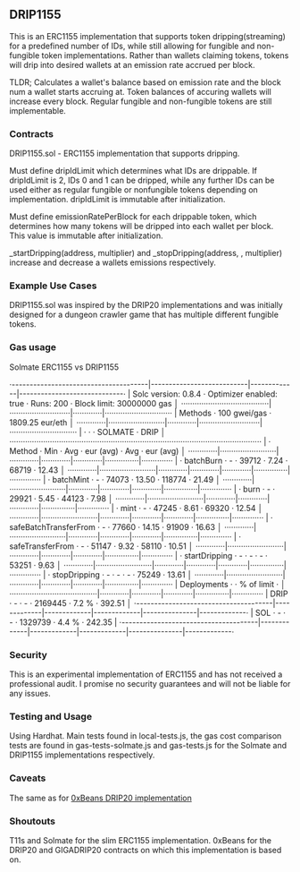 ## DRIP1155

This is an ERC1155 implementation that supports token dripping(streaming) for a predefined number of IDs, while still allowing for fungible and non-fungible token implementations. Rather than wallets claiming tokens, tokens will drip into desired wallets at an emission rate accrued per block.

TLDR; Calculates a wallet's balance based on emission rate and the block num a wallet starts accruing at. Token balances of accuring wallets will increase every block. Regular fungible and non-fungible tokens are still implementable.

### Contracts

DRIP1155.sol - ERC1155 implementation that supports dripping.

Must define dripIdLimit which determines what IDs are drippable. If dripIdLimit is 2, IDs 0 and 1 can be dripped, while any further IDs can be used either as regular fungible or nonfungible tokens depending on implementation. dripIdLimit is immutable after initialization.

Must define emissionRatePerBlock for each drippable token, which determines how many tokens will be dripped into each wallet per block. This value is immutable after initialization.

\_startDripping(address, multiplier) and \_stopDripping(address, , multiplier) increase and decrease a wallets emissions respectively.

### Example Use Cases

DRIP1155.sol was inspired by the DRIP20 implementations and was initially designed for a dungeon crawler game that has multiple different fungible tokens.

### Gas usage

Solmate ERC1155 vs DRIP1155

·--------------------------------------|---------------------------|-------------|-----------------------------·
| Solc version: 0.8.4                  · Optimizer enabled: true   · Runs: 200   · Block limit: 30000000 gas   │
·······································|···························|·············|······························
|              Methods                 ·             100 gwei/gas                ·       1809.25 eur/eth       │
·············|·························|·············|···························|······························
|            ·                         ·             ·          SOLMATE          ·             DRIP            │
················································································································
|            · Method                  · Min         · Avg         · eur (avg)   · Avg           · eur (avg)   │
·············|·························|·············|·············|·············|···············|··············
|            · batchBurn               · -           · 39712       ·  7.24       · 68719         · 12.43       │
·············|·························|·············|·············|·············|···············|··············
|            · batchMint               · -           · 74073       ·  13.50      · 118774        · 21.49       │
·············|·························|·············|·············|·············|···············|··············
|            · burn                    · -           · 29921       ·  5.45       · 44123         · 7.98        │
·············|·························|·············|·············|·············|···············|··············
|            · mint                    · -           · 47245       ·  8.61       · 69320         · 12.54       │
·············|·························|·············|·············|·············|···············|··············
|            · safeBatchTransferFrom   · -           · 77660       · 14.15       · 91909         · 16.63       │
·············|·························|·············|·············|·············|···············|··············
|            · safeTransferFrom        · -           · 51147       · 9.32        · 58110         · 10.51       │
·············|·························|·············|·············|·············|···············|··············
|            · startDripping           · -           · -           · -           · 53251         · 9.63        │
·············|·························|·············|·············|·············|···············|··············
|            · stopDripping            · -           · -           · -           · 75249         · 13.61       │
·············|·························|·············|·············|·············|···············|··············
| Deployments                          ·                                         · % of limit    ·             │
·······································|·············|·············|·············|···············|··············
| DRIP                                 · -           · -           · 2169445     · 7.2 %         · 392.51      │
·--------------------------------------|-------------|-------------|-------------|---------------|-------------·
| SOL                                  · -           · -           · 1329739     · 4.4 %         · 242.35      |
·--------------------------------------|-------------|-------------|-------------|---------------|-------------·

### Security

This is an experimental implementation of ERC1155 and has not received a professional audit. I promise no security guarantees and will not be liable for any issues.

### Testing and Usage

Using Hardhat. Main tests found in local-tests.js, the gas cost comparison tests are found in gas-tests-solmate.js and gas-tests.js for the Solmate and DRIP1155 implementations respectively.

### Caveats

The same as for [0xBeans DRIP20 implementation](https://github.com/0xBeans/DRIP20)

### Shoutouts

T11s and Solmate for the slim ERC1155 implementation. 0xBeans for the DRIP20 and GIGADRIP20 contracts on which this implementation is based on.

